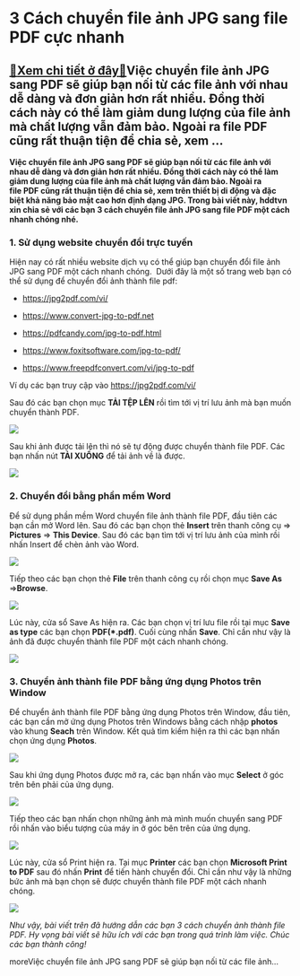 3 Cách chuyển file ảnh JPG sang file PDF cực nhanh
==================================================

[:gift:Xem chi tiết ở đây:gift:](https://hddtvn.com/3-cach-chuyen-file-anh-jpg-sang-file-pdf-cuc-nhanh/)Việc chuyển file ảnh JPG sang PDF sẽ giúp bạn nối từ các file ảnh với nhau dễ dàng và đơn giản hơn rất nhiều. Đồng thời cách này có thể làm giảm dung lượng của file ảnh mà chất lượng vẫn đảm bảo. Ngoài ra file PDF cũng rất thuận tiện để chia sẻ, xem …
-----------------------------------------------------------------------------------------------------------------------------------------------------------------------------------------------------------------------------------------------------------

**Việc chuyển file ảnh JPG sang PDF sẽ giúp bạn nối từ các file ảnh với nhau dễ dàng và đơn giản hơn rất nhiều. Đồng thời cách này có thể làm giảm dung lượng của file ảnh mà chất lượng vẫn đảm bảo. Ngoài ra file PDF cũng rất thuận tiện để chia sẻ, xem trên thiết bị di động và đặc biệt khả năng bảo mật cao hơn định dạng JPG. Trong bài viết này, hddtvn xin chia sẻ với các bạn 3 cách chuyển file ảnh JPG sang file PDF một cách nhanh chóng nhé.**
### 1. Sử dụng website chuyển đổi trực tuyến


Hiện nay có rất nhiều website dịch vụ có thể giúp bạn chuyển đổi file ảnh JPG sang PDF một cách nhanh chóng.  Dưới đây là một số trang web bạn có thể sử dụng để chuyển đổi ảnh thành file pdf:




* <https://jpg2pdf.com/vi/>

* <https://www.convert-jpg-to-pdf.net>

* <https://pdfcandy.com/jpg-to-pdf.html>

* <https://www.foxitsoftware.com/jpg-to-pdf/>

* <https://www.freepdfconvert.com/vi/jpg-to-pdf>



Ví dụ các bạn truy cập vào <https://jpg2pdf.com/vi/>


Sau đó các bạn chọn mục **TẢI TỆP LÊN** rồi tìm tới vị trí lưu ảnh mà bạn muốn chuyển thành PDF.


![](https://hddtvn.com/wp-content/uploads/2021/01/S6ybtzt.png)


Sau khi ảnh được tải lên thì nó sẽ tự động được chuyển thành file PDF. Các bạn nhấn nút **TẢI XUỐNG** để tải ảnh về là được.


![](https://hddtvn.com/wp-content/uploads/2021/01/keDUyuh.png)


### 2. Chuyển đổi bằng phần mềm Word


Để sử dụng phần mềm Word chuyển file ảnh thành file PDF, đầu tiên các bạn cần mở Word lên. Sau đó các bạn chọn thẻ **Insert** trên thanh công cụ => **Pictures** => **This Device**. Sau đó các bạn tìm tới vị trí lưu ảnh của mình rồi nhấn Insert để chèn ảnh vào Word.


![](https://hddtvn.com/wp-content/uploads/2021/01/FV5KZyX.png)


Tiếp theo các bạn chọn thẻ **File** trên thanh công cụ rồi chọn mục **Save As** =>**Browse**.


![](https://hddtvn.com/wp-content/uploads/2021/01/nNDNLOL.png)


Lúc này, cửa sổ Save As hiện ra. Các bạn chọn vị trí lưu file rồi tại mục **Save as type** các bạn chọn **PDF(*.pdf)**. Cuối cùng nhấn **Save**. Chỉ cần như vậy là ảnh đã được chuyển thành file PDF một cách nhanh chóng.


![](https://hddtvn.com/wp-content/uploads/2021/01/srLtrfG.png)


### 3. Chuyển ảnh thành file PDF bằng ứng dụng Photos trên Window


Để chuyển ảnh thành file PDF bằng ứng dụng Photos trên Window, đầu tiên, các bạn cần mở ứng dụng Photos trên Windows bằng cách nhập **photos** vào khung **Seach** trên Window. Kết quả tìm kiếm hiện ra thì các bạn nhấn chọn ứng dụng **Photos**.


![](https://hddtvn.com/wp-content/uploads/2021/01/x5zd7YB.png)


Sau khi ứng dụng Photos được mở ra, các bạn nhấn vào mục **Select** ở góc trên bên phải của ứng dụng.


![](https://hddtvn.com/wp-content/uploads/2021/01/MW5XF8x.png)


Tiếp theo các bạn nhấn chọn những ảnh mà mình muốn chuyển sang PDF rồi nhấn vào biểu tượng của máy in ở góc bên trên của ứng dụng.


![](https://hddtvn.com/wp-content/uploads/2021/01/IIiHbhe.png)


Lúc này, cửa sổ Print hiện ra. Tại mục **Printer** các bạn chọn **Microsoft Print to PDF** sau đó nhấn **Print** để tiến hành chuyển đổi. Chỉ cần như vậy là những bức ảnh mà bạn chọn sẽ được chuyển thành file PDF một cách nhanh chóng.


![](https://hddtvn.com/wp-content/uploads/2021/01/tFfMOPf.png)


*Như vậy, bài viết trên đã hướng dẫn các bạn 3 cách chuyển ảnh thành file PDF. Hy vọng bài viết sẽ hữu ích với các bạn trong quá trình làm việc. Chúc các bạn thành công!*


moreViệc chuyển file ảnh JPG sang PDF sẽ giúp bạn nối từ các file ảnh…

